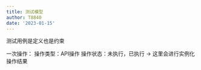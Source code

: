 ```yaml
---
title: 测试模型
author: T8840
date: '2023-01-15'
---
```


测试用例是定义也是约束

一次操作：
操作类型：API操作
操作状态：未执行，已执行 -> 这里会进行实例化
操作结果